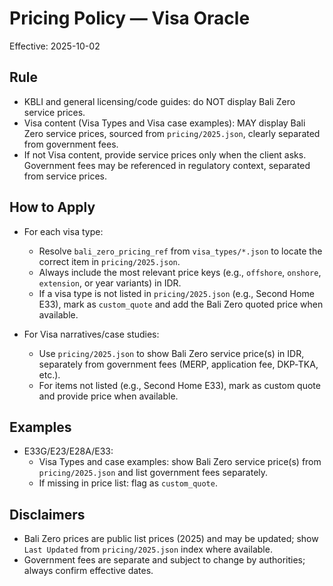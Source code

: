 # Pricing Policy — Visa Oracle

Effective: 2025-10-02

## Rule

- KBLI and general licensing/code guides: do NOT display Bali Zero service prices.
- Visa content (Visa Types and Visa case examples): MAY display Bali Zero service prices, sourced from `pricing/2025.json`, clearly separated from government fees.
- If not Visa content, provide service prices only when the client asks. Government fees may be referenced in regulatory context, separated from service prices.

## How to Apply

- For each visa type:
  - Resolve `bali_zero_pricing_ref` from `visa_types/*.json` to locate the correct item in `pricing/2025.json`.
  - Always include the most relevant price keys (e.g., `offshore`, `onshore`, `extension`, or year variants) in IDR.
  - If a visa type is not listed in `pricing/2025.json` (e.g., Second Home E33), mark as `custom_quote` and add the Bali Zero quoted price when available.

- For Visa narratives/case studies:
  - Use `pricing/2025.json` to show Bali Zero service price(s) in IDR, separately from government fees (MERP, application fee, DKP‑TKA, etc.).
  - For items not listed (e.g., Second Home E33), mark as custom quote and provide price when available.

## Examples

- E33G/E23/E28A/E33:
  - Visa Types and case examples: show Bali Zero service price(s) from `pricing/2025.json` and list government fees separately.
  - If missing in price list: flag as `custom_quote`.

## Disclaimers

- Bali Zero prices are public list prices (2025) and may be updated; show `Last Updated` from `pricing/2025.json` index where available.
- Government fees are separate and subject to change by authorities; always confirm effective dates.
